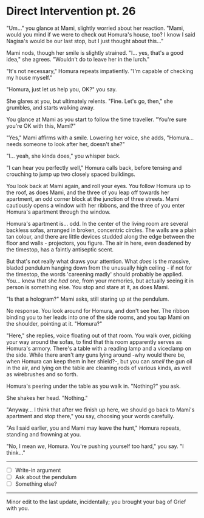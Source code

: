 # Direct Intervention pt. 26

"Um..." you glance at Mami, slightly worried about her reaction. "Mami, would you mind if we were to check out Homura's house, too? I know I said Nagisa's would be our last stop, but I just thought about this..."

Mami nods, though her smile is slightly strained. "I... yes, that's a good idea," she agrees. "Wouldn't do to leave her in the lurch."

"It's not necessary," Homura repeats impatiently. "I'm capable of checking my house myself."

"Homura, just let us help you, OK?" you say.

She glares at you, but ultimately relents. "Fine. Let's go, then," she grumbles, and starts walking away.

You glance at Mami as you start to follow the time traveller. "You're sure you're OK with this, Mami?"

"Yes," Mami affirms with a smile. Lowering her voice, she adds, "Homura... needs someone to look after her, doesn't she?"

"I... yeah, she kinda does," you whisper back.

"I can hear you perfectly well," Homura calls back, before tensing and crouching to jump up two closely spaced buildings.

You look back at Mami again, and roll your eyes. You follow Homura up to the roof, as does Mami, and the three of you leap off towards her apartment, an odd corner block at the junction of three streets. Mami cautiously opens a window with her ribbons, and the three of you enter Homura's apartment through the window.

Homura's apartment is... odd. In the center of the living room are several backless sofas, arranged in broken, concentric circles. The walls are a plain tan colour, and there are little devices studded along the edge between the floor and walls - projectors, you figure. The air in here, even deadened by the timestop, has a faintly antiseptic scent.

But that's not really what draws your attention. What *does* is the massive, bladed pendulum hanging down from the unusually high ceiling - if not for the timestop, the words 'careening madly' should probably be applied. You... knew that she *had* one, from your memories, but actually seeing it in person is something else. You stop and stare at it, as does Mami.

"Is that a hologram?" Mami asks, still staring up at the pendulum.

No response. You look around for Homura, and don't see her. The ribbon binding you to her leads into one of the side rooms, and you tap Mami on the shoulder, pointing at it. "Homura?"

"Here," she replies, voice floating out of that room. You walk over, picking your way around the sofas, to find that this room apparently serves as Homura's armory. There's a table with a reading lamp and a viceclamp on the side. While there aren't any guns lying around -why would there be, when Homura can keep them in her shield?-, but you can *smell* the gun oil in the air, and lying on the table are cleaning rods of various kinds, as well as wirebrushes and so forth.

Homura's peering under the table as you walk in. "Nothing?" you ask.

She shakes her head. "Nothing."

"Anyway... I think that after we finish up here, we should go back to Mami's apartment and stop there," you say, choosing your words carefully.

"As I said earlier, you and Mami may leave the hunt," Homura repeats, standing and frowning at you.

"No, I mean *we*, Homura. You're pushing yourself too hard," you say. "I think..."

---

- [ ] Write-in argument
- [ ] Ask about the pendulum
- [ ] Something else?

---

Minor edit to the last update, incidentally; you brought your bag of Grief with you.
